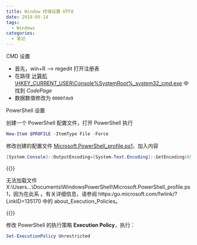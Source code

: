 ```yaml
---
title: Window 终端设置 UTF8
date: 2018-05-14
tags:
  - Windows
categories:
  - 笔记
---
```


CMD 设置

- 首先，win+R --> regedit 打开注册表
- 在路径 <u>计算机\HKEY_CURRENT_USER\Console\%SystemRoot%\_system32_cmd.exe</u> 中找到 _CodePage_
- 数据数值修改为 `0000fde9`

PowerShell 设置

创建一个 PowerShell 配置文件，打开 PowerShell 执行

```powershell
New-Item $PROFILE -ItemType File -Force
```

修改创建的配置文件 <u>Microsoft.PowerShell_profile.ps1</u>，加入内容

```powershell
[System.Console]::OutputEncoding=[System.Text.Encoding]::GetEncoding(65001)
```

{{<hint danger>}}

无法加载文件 X:\Users...\Documents\WindowsPowerShell\Microsoft.PowerShell_profile.ps1，因为在此系
。有关详细信息，请参阅 https:/go.microsoft.com/fwlink/?LinkID=135170 中的 about_Execution_Policies。

{{</hint>}}

修改 PowerShell 的执行策略 **Execution Policy**，执行：

```powershell
Set-ExecutionPolicy Unrestricted
```

